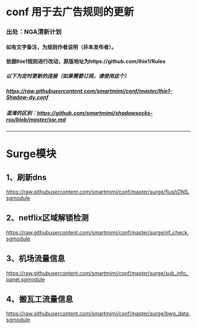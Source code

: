 # conf 用于去广告规则的更新
### 出处：NGA清新计划 
#### 如有文字备注，为规则作者说明（非本发布者）。
#### 依据lhie1规则进行改动，原版地址为https://github.com/lhie1/Rules
##### 以下为定时更新的连接（如果需要订阅，请使用这个）
##### https://raw.githubusercontent.com/smartmimi/conf/master/lhie1-Shadow-dy.conf
##### 混淆的区别：https://github.com/smartmimi/shadowsocks-rss/blob/master/ssr.md
------------------------------------------------------------------------------------------------------------------------------------------
# Surge模块
## 1、刷新dns

https://raw.githubusercontent.com/smartmimi/conf/master/surge/flushDNS.sgmodule

## 2、netflix区域解锁检测

https://raw.githubusercontent.com/smartmimi/conf/master/surge/nf_check.sgmodule

## 3、机场流量信息

https://raw.githubusercontent.com/smartmimi/conf/master/surge/sub_info_panel.sgmodule

## 4、搬瓦工流量信息

https://raw.githubusercontent.com/smartmimi/conf/master/surge/bwg_data.sgmodule
